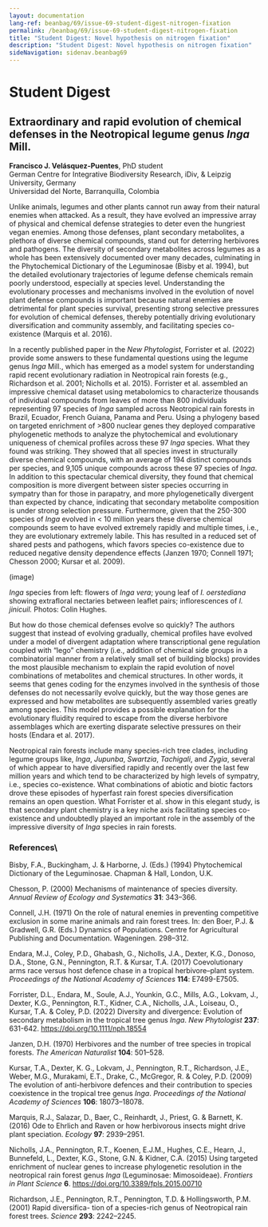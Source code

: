 ```yaml
---
layout: documentation
lang-ref: beanbag/69/issue-69-student-digest-nitrogen-fixation
permalink: /beanbag/69/issue-69-student-digest-nitrogen-fixation
title: "Student Digest: Novel hypothesis on nitrogen fixation"
description: "Student Digest: Novel hypothesis on nitrogen fixation"
sideNavigation: sidenav.beanbag69
---
```


# Student Digest

## Extraordinary and rapid evolution of chemical defenses in the Neotropical legume genus *Inga* Mill.

**Francisco J. Velásquez-Puentes**, PhD student\
German Centre for Integrative Biodiversity Research, iDiv, & Leipzig University, Germany\
Universidad del Norte, Barranquilla, Colombia

Unlike animals, legumes and other plants cannot run away from their natural enemies when attacked. As a result, they have evolved an impressive array of physical and chemical defense strategies to deter even the hungriest vegan enemies. Among those defenses, plant secondary metabolites, a plethora of diverse chemical compounds, stand out for deterring herbivores and pathogens. The diversity of secondary metabolites across legumes as a whole has been extensively documented over many decades, culminating in the Phytochemical Dictionary of the Leguminosae (Bisby et al. 1994), but the detailed evolutionary trajectories of legume defense chemicals remain poorly understood, especially at species level. Understanding the evolutionary processes and mechanisms involved in the evolution of novel plant defense compounds is important because natural enemies are detrimental for plant species survival, presenting strong selective pressures for evolution of chemical defenses, thereby potentially driving evolutionary diversification and community assembly, and facilitating species co-existence (Marquis et al. 2016).

In a recently published paper in the *New Phytologist*, Forrister et al. (2022) provide some answers to these fundamental questions using the legume genus *Inga* Mill., which has emerged as a model system for understanding rapid recent evolutionary radiation in Neotropical rain forests (e.g., Richardson et al. 2001; Nicholls et al. 2015). Forrister et al. assembled an impressive chemical dataset using metabolomics to characterize thousands of individual compounds from leaves of more than 800 individuals representing 97 species of *Inga* sampled across Neotropical rain forests in Brazil, Ecuador, French Guiana, Panama and Peru. Using a phylogeny based on targeted enrichment of >800 nuclear genes they deployed comparative phylogenetic methods to analyze the phytochemical and evolutionary uniqueness of chemical profiles across these 97 *Inga* species. What they found was striking. They showed that all species invest in structurally diverse chemical compounds, with an average of 194 distinct compounds per species, and 9,105 unique compounds across these 97 species of *Inga*. In addition to this spectacular chemical diversity, they found that chemical composition is more divergent between sister species occurring in sympatry than for those in parapatry, and more phylogenetically divergent than expected by chance, indicating that secondary metabolite composition is under strong selection pressure. Furthermore, given that the 250-300 species of *Inga* evolved in < 10 million years these diverse chemical compounds seem to have evolved extremely rapidly and multiple times, i.e., they are evolutionary extremely labile. This has resulted in a reduced set of shared pests and pathogens, which favors species co-existence due to reduced negative density dependence effects (Janzen 1970; Connell 1971; Chesson 2000; Kursar et al. 2009).

(image)

*Inga* species from left: flowers of *Inga vera*; young leaf of *I. oerstediana* showing extrafloral nectaries between leaflet pairs; inflorescences of *I. jinicuil.* Photos: Colin Hughes.

But how do those chemical defenses evolve so quickly? The authors suggest that instead of evolving gradually, chemical profiles have evolved under a model of divergent adaptation where transcriptional gene regulation coupled with “lego” chemistry (i.e., addition of chemical side groups in a combinatorial manner from a relatively small set of building blocks) provides the most plausible mechanism to explain the rapid evolution of novel combinations of metabolites and chemical structures. In other words, it seems that genes coding for the enzymes involved in the synthesis of those defenses do not necessarily evolve quickly, but the way those genes are expressed and how metabolites are subsequently assembled varies greatly among species. This model provides a possible explanation for the evolutionary fluidity required to escape from the diverse herbivore assemblages which are exerting disparate selective pressures on their hosts (Endara et al. 2017).


Neotropical rain forests include many species-rich tree clades, including legume groups like, *Inga*, *Jupunba*, *Swartzia*, *Tachigali*, and *Zygia*, several of which appear to have diversified rapidly and recently over the last few million years and which tend to be characterized by high levels of sympatry, i.e., species co-existence. What combinations of abiotic and biotic factors drove these episodes of hyperfast rain forest species diversification remains an open question. What Forrister et al. show in this elegant study, is that secondary plant chemistry is a key niche axis facilitating species co-existence and undoubtedly played an important role in the assembly of the impressive diversity of *Inga* species in rain forests.

### References\
Bisby, F.A., Buckingham, J. & Harborne, J. (Eds.) (1994) Phytochemical Dictionary of the Leguminosae. Chapman & Hall, London, U.K.

Chesson, P. (2000) Mechanisms of maintenance of species diversity. *Annual Review of Ecology and Systematics* **31**: 343–366.

Connell, J.H. (1971) On the role of natural enemies in preventing competitive exclusion in some marine animals and rain forest trees. In: den Boer, P.J. & Gradwell, G.R. (Eds.) Dynamics of Populations. Centre for Agricultural Publishing and Documentation. Wageningen. 298–312.

Endara, M.J., Coley, P.D., Ghabash, G., Nicholls, J.A., Dexter, K.G., Donoso, D.A., Stone, G.N., Pennington, R.T. & Kursar, T.A. (2017) Coevolutionary arms race versus host defence chase in a tropical herbivore–plant system. *Proceedings of the National Academy of Sciences* **114**: E7499-E7505.

Forrister, D.L., Endara, M., Soule, A.J., Younkin, G.C., Mills, A.G., Lokvam, J., Dexter, K.G., Pennington, R.T., Kidner, C.A., Nicholls, J.A., Loiseau, O., Kursar, T.A. & Coley, P.D. (2022) Diversity and divergence: Evolution of secondary metabolism in the tropical tree genus *Inga*. *New Phytologist* **237**: 631-642. https://doi.org/10.1111/nph.18554

Janzen, D.H. (1970) Herbivores and the number of tree species in tropical forests. *The American Naturalist* **104**: 501–528.

Kursar, T.A., Dexter, K. G., Lokvam, J., Pennington, R.T., Richardson, J.E., Weber, M.G., Murakami, E.T., Drake, C., McGregor, R. & Coley, P.D. (2009) The evolution of anti-herbivore defences and their contribution to species coexistence in the tropical tree genus *Inga*. *Proceedings of the National Academy of Sciences* **106**: 18073–18078.

Marquis, R.J., Salazar, D., Baer, C., Reinhardt, J., Priest, G. & Barnett, K. (2016) Ode to Ehrlich and Raven or how herbivorous insects might drive plant speciation. *Ecology* **97**: 2939–2951.

Nicholls, J.A., Pennington, R.T., Koenen, E.J.M., Hughes, C.E., Hearn, J., Bunnefeld, L., Dexter, K.G., Stone, G.N. & Kidner, C.A. (2015) Using targeted enrichment of nuclear genes to increase phylogenetic resolution in the neotropical rain forest genus *Inga* (Leguminosae: Mimosoideae). *Frontiers in Plant Science* **6**. https://doi.org/10.3389/fpls.2015.00710

Richardson, J.E., Pennington, R.T., Pennington, T.D. & Hollingsworth, P.M. (2001) Rapid diversifica- tion of a species-rich genus of Neotropical rain forest trees. *Science* **293**: 2242–2245.
